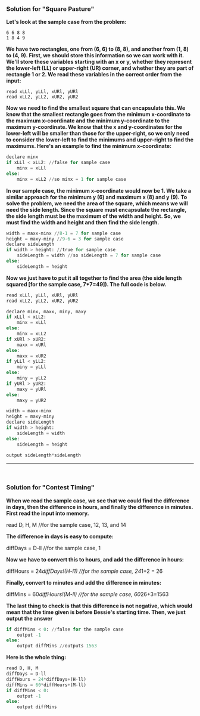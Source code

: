 
### Solution for "Square Pasture" 

**Let's look at the sample case from the problem:**

```
6 6 8 8
1 8 4 9
```


**We have two rectangles, one from (6, 6) to (8, 8), and another from (1, 8) to (4, 9). First, we should store this information so we can work with it. We'll store these variables starting with an x or y, whether they represent the lower-left (LL) or upper-right (UR) corner, and whether they are part of rectangle 1 or 2. We read these variables in the correct order from the input:**

```
read xLLl, yLLl, xURl, yURl
read xLL2, yLL2, xUR2, yUR2
```

**Now we need to find the smallest square that can encapsulate this. We know that the smallest rectangle goes from the minimum x-coordinate to the maximum x-coordinate and the minimum y-coordinate to the maximum y-coordinate. We know that the x and y-coordinates for the lower-left will be smaller than those for the upper-right, so we only need to consider the lower-left to find the minimums and upper-right to find the maximums. Here's an example to find the minimum x-coordinate:**

```python
declare minx
if xLLl < xLL2: //false for sample case
    minx = xLLl
else:
    minx = xLL2 //so minx = 1 for sample case
```

**In our sample case, the minimum x-coordinate would now be 1. We take a similar approach for the minimum y (6) and maximum x (8) and y (9). To solve the problem, we need the area of the square, which means we will
need the side length. Since the square must encapsulate the rectangle, the side length must be the maximum of the width and height. So, we must find the width and height and then find the side length.**

```python
width = maxx-minx //8-1 = 7 for sample case
height = maxy-miny //9-6 = 3 for sample case
declare sideLength
if width > height: //true for sample case
    sideLength = width //so sideLength = 7 for sample case
else:
    sideLength = height
```

**Now we just have to put it all together to find the area (the side length squared [for the sample case, 7*7=49]).
The full code is below.**


```python
read xLLl, yLLl, xURl, yURl
read xLL2, yLL2, xUR2, yUR2

declare minx, maxx, miny, maxy
if xLLl < xLL2:
    minx = xLLl
else:
    minx = xLL2
if xURl > xUR2:
    maxx = xURl
else:
    maxx = xUR2
if yLLl < yLL2:
    miny = yLLl
else:
    miny = yLL2
if yURl > yUR2:
    maxy = yURl
else:
    maxy = yUR2

width = maxx-minx
height = maxy-miny
declare sideLength
if width > height:
    sideLength = width
else:
    sideLength = height

output sideLength*sideLength
```



---

<br>

### Solution for "Contest Timing" 


**When we read the sample case, we see that we could find the difference in days, then the difference in hours, and finally the difference in minutes. First read the input into memory.**

read D, H, M //for the sample case, 12, 13, and 14

**The difference in days is easy to compute:**

diffDays = D-ll //for the sample case, 1

**Now we have to convert this to hours, and add the difference in hours:**

diffHours = 24*diffDays!(H-l1) //for the sample case, 24*1+2 = 26

**Finally, convert to minutes and add the difference in minutes:**

diffMins = 60*diffHours!(M-ll) //for the sample case, 60*26+3=1563

**The last thing to check is that this difference is not negative, which would mean that the time given is before Bessie's starting time. Then, we just output the answer**

```python
if diffMins < 0: //false for the sample case
    output -1
else:
    output diffMins //outputs 1563
```
**Here is the whole thing:**


```python
read D, H, M
diffDays = D-ll
diffHours = 24*diffDays+(H-ll)
diffMins = 60*diffHours+(M-ll)
if diffMins < 0:
    output -1
else:
    output diffMins
```
